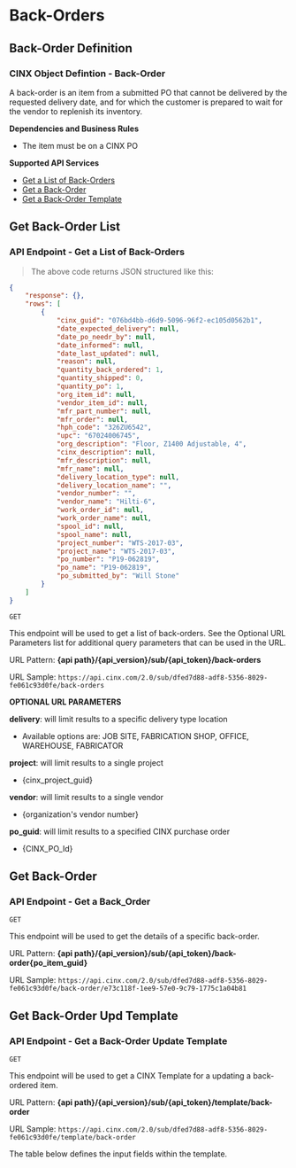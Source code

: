 # Back-Orders

## Back-Order Definition
### CINX Object Defintion - Back-Order

A back-order is an item from a submitted PO that cannot be delivered by the requested delivery date, and for which the customer is prepared to wait for the vendor to replenish its inventory.

**Dependencies and Business Rules**

  - The item must be on a CINX PO

**Supported API Services**

  - [Get a List of Back-Orders](#get-back-order-list)
  - [Get a Back-Order](#get-back-order)
  - [Get a Back-Order Template](#get-back-order-upd-template)


## Get Back-Order List
### API Endpoint - Get a List of Back-Orders

> The above code returns JSON structured like this:

```json
{
    "response": {},
    "rows": [
        {
			"cinx_guid": "076bd4bb-d6d9-5096-96f2-ec105d0562b1",
			"date_expected_delivery": null,
			"date_po_needr_by": null,
			"date_informed": null,
			"date_last_updated": null,
			"reason": null,
			"quantity_back_ordered": 1,
			"quantity_shipped": 0,
			"quantity_po": 1,
			"org_item_id": null,
			"vendor_item_id": null,
			"mfr_part_number": null,
			"mfr_order": null,
			"hph_code": "326ZU6542",
			"upc": "67024006745",
			"org_description": "Floor, Z1400 Adjustable, 4",
			"cinx_description": null,
			"mfr_description": null,
			"mfr_name": null,
			"delivery_location_type": null,
			"delivery_location_name": "",
			"vendor_number": "",
			"vendor_name": "Hilti-6",
			"work_order_id": null,
			"work_order_name": null,
			"spool_id": null,
			"spool_name": null,
			"project_number": "WTS-2017-03",
			"project_name": "WTS-2017-03",
			"po_number": "P19-062819",
			"po_name": "P19-062819",
			"po_submitted_by": "Will Stone"
		}
    ]
}
```
`GET`

This endpoint will be used to get a list of back-orders. See the Optional URL Parameters list for additional query parameters that can be used in the URL.

URL Pattern: **{api path}/{api_version}/sub/{api_token}/back-orders**

URL Sample: `https://api.cinx.com/2.0/sub/dfed7d88-adf8-5356-8029-fe061c93d0fe/back-orders`


**OPTIONAL URL PARAMETERS**

**delivery**: will limit results to a specific delivery type location

  - Available options are: JOB SITE, FABRICATION SHOP, OFFICE, WAREHOUSE, FABRICATOR

**project**: will limit results to a single project

  - {cinx_project_guid}

**vendor**: will limit results to a single vendor

  - {organization's vendor number}
  
**po_guid**: will limit results to a specified CINX purchase order

  - {CINX_PO_Id}

## Get Back-Order
### API Endpoint - Get a Back_Order

`GET`

This endpoint will be used to get the details of a specific back-order.  

URL Pattern: **{api path}/{api_version}/sub/{api_token}/back-order{po_item_guid}**

URL Sample: `https://api.cinx.com/2.0/sub/dfed7d88-adf8-5356-8029-fe061c93d0fe/back-order/e73c118f-1ee9-57e0-9c79-1775c1a04b81`


## Get Back-Order Upd Template
### API Endpoint - Get a Back-Order Update Template

`GET`

This endpoint will be used to get a CINX Template for a updating a back-ordered item.

URL Pattern: **{api path}/{api_version}/sub/{api_token}/template/back-order**

URL Sample: `https://api.cinx.com/2.0/sub/dfed7d88-adf8-5356-8029-fe061c93d0fe/template/back-order`


The table below defines the input fields within the template.